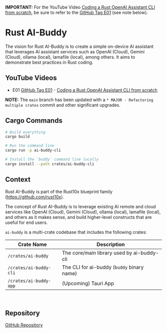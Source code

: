 **IMPORTANT:** For the YouTube Video [Coding a Rust OpenAI Assistant CLI from scratch](https://youtu.be/PHbCmIckV20), be sure to refer to the [GitHub Tag E01](https://github.com/rust10x/rust-ai-buddy/tree/E01) (see note below).

# Rust AI-Buddy

The vision for Rust AI-Buddy is to create a simple on-device AI assistant that leverages AI assistant services such as OpenAI (Cloud), Gemini (Cloud), ollama (local), lamafile (local), among others. It aims to demonstrate best practices in Rust coding.

## YouTube Videos

- E01 [GitHub Tag E01](https://github.com/rust10x/rust-ai-buddy/tree/E01) - [Coding a Rust OpenAI Assistant CLI from scratch](https://youtu.be/PHbCmIckV20)

**NOTE:** The `main` branch has been updated with a `* MAJOR - Refactoring multiple crates` commit and other significant upgrades.

## Cargo Commands

```sh
# Build everything
cargo build

# Run the command line
cargo run -p ai-buddy-cli

# Install the `buddy` command line locally
cargo install --path crates/ai-buddy-cli 
```

## Context

Rust AI-Buddy is part of the Rust10x blueprint family (https://github.com/rust10x).

The concept of Rust AI-Buddy is to leverage existing AI remote and cloud services like OpenAI (Cloud), Gemini (Cloud), ollama (local), lamafile (local), and others as it makes sense, and build higher-level constructs that are useful for end users.

`ai-buddy` is a multi-crate codebase that includes the following crates:

| Crate Name             | Description                                |
|------------------------|--------------------------------------------|
| `/crates/ai-buddy`     | The core/main library used by ai-buddy-cli |
| `/crates/ai-buddy-cli` | The CLI for ai-buddy (`buddy` binary name) |
| `/crates/ai-buddy-app` | (Upcoming) Tauri App                       |

<br />

## Repository

[GitHub Repository](https://github.com/rust10x/rust-ai-buddy)
